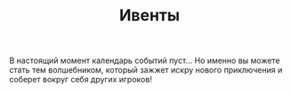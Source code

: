 ﻿---
title: "Ивенты"
---

В настоящий момент календарь событий пуст... Но именно вы можете стать тем волшебником, который зажжет искру нового приключения и соберет вокруг себя других игроков!

